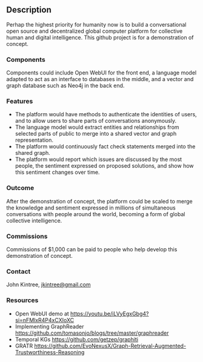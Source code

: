 ## Description
Perhap the highest priority for humanity now is to build a conversational open source and decentralized global computer platform for collective human and digital intelligence.
This github project is for a demonstration of concept.
### Components
Components could include Open WebUI for the front end, a language model adapted to act as an interface to databases in the middle, and a vector and graph database such as Neo4j in the back end.
### Features
* The platform would have methods to authenticate the identities of users, and to allow users to share parts of conversations anonymously.
* The language model would extract entities and relationships from selected parts of public to merge into a shared vector and graph representation.
* The platform would continuously fact check statements merged into the shared graph.
* The platform would report which issues are discussed by the most people, the sentiment expressed on proposed solutions, and show how this sentiment changes over time.
### Outcome
After the demonstration of concept, the platform could be scaled to merge the knowledge and sentiment expressed in millions of simultaneous conversations with people around the world, becoming a form of global collective intelligence.
### Commissions
Commissions of $1,000 can be paid to people who help develop this demonstration of concept. 
### Contact
John Kintree, jkintree@gmail.com
### Resources
* Open WebUI demo at https://youtu.be/iLVyEgxGbg4?si=nFMlxR4P4xCXIoXC
* Implementing GraphReader https://github.com/tomasonjo/blogs/tree/master/graphreader
* Temporal KGs https://github.com/getzep/graphiti
* GRATR https://github.com/EvoNexusX/Graph-Retrieval-Augmented-Trustworthiness-Reasoning
<!---
Jkintree2/Jkintree2 is a ✨ special ✨ repository because its `README.md` (this file) appears on your GitHub profile.
You can click the Preview link to take a look at your changes.
--->

